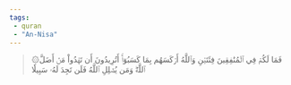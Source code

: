 ```yaml
---
tags: 
 - quran 
 - "An-Nisa"
---
```


> ۞فَمَا لَكُمۡ فِي ٱلۡمُنَٰفِقِينَ فِئَتَيۡنِ وَٱللَّهُ أَرۡكَسَهُم بِمَا كَسَبُوٓاْۚ أَتُرِيدُونَ أَن تَهۡدُواْ مَنۡ أَضَلَّ ٱللَّهُۖ وَمَن يُضۡلِلِ ٱللَّهُ فَلَن تَجِدَ لَهُۥ سَبِيلٗا
